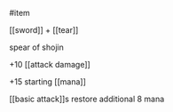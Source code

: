 #item

[[sword]] + [[tear]]

spear of shojin

+10 [[attack damage]]

+15 starting [[mana]]

[[basic attack]]s restore additional 8 mana